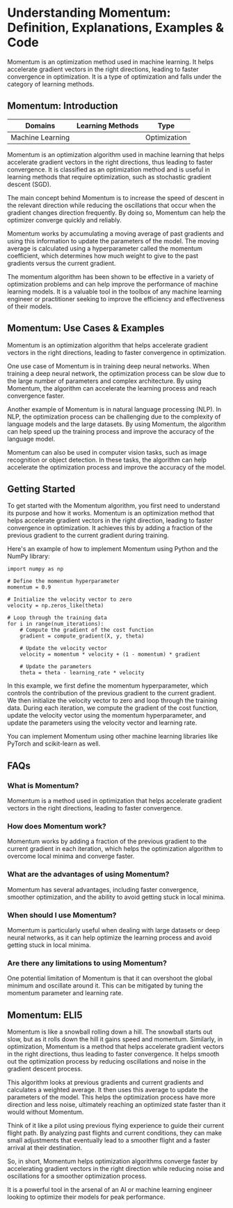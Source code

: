 # Understanding Momentum: Definition, Explanations, Examples & Code

Momentum is an optimization method used in machine learning. It helps
accelerate gradient vectors in the right directions, leading to faster
convergence in optimization. It is a type of optimization and falls under the
category of learning methods.

## Momentum: Introduction

Domains | Learning Methods | Type  
---|---|---  
Machine Learning |  | Optimization  
  
Momentum is an optimization algorithm used in machine learning that helps
accelerate gradient vectors in the right directions, thus leading to faster
convergence. It is classified as an optimization method and is useful in
learning methods that require optimization, such as stochastic gradient
descent (SGD).

The main concept behind Momentum is to increase the speed of descent in the
relevant direction while reducing the oscillations that occur when the
gradient changes direction frequently. By doing so, Momentum can help the
optimizer converge quickly and reliably.

Momentum works by accumulating a moving average of past gradients and using
this information to update the parameters of the model. The moving average is
calculated using a hyperparameter called the momentum coefficient, which
determines how much weight to give to the past gradients versus the current
gradient.

The momentum algorithm has been shown to be effective in a variety of
optimization problems and can help improve the performance of machine learning
models. It is a valuable tool in the toolbox of any machine learning engineer
or practitioner seeking to improve the efficiency and effectiveness of their
models.

## Momentum: Use Cases & Examples

Momentum is an optimization algorithm that helps accelerate gradient vectors
in the right directions, leading to faster convergence in optimization.

One use case of Momentum is in training deep neural networks. When training a
deep neural network, the optimization process can be slow due to the large
number of parameters and complex architecture. By using Momentum, the
algorithm can accelerate the learning process and reach convergence faster.

Another example of Momentum is in natural language processing (NLP). In NLP,
the optimization process can be challenging due to the complexity of language
models and the large datasets. By using Momentum, the algorithm can help speed
up the training process and improve the accuracy of the language model.

Momentum can also be used in computer vision tasks, such as image recognition
or object detection. In these tasks, the algorithm can help accelerate the
optimization process and improve the accuracy of the model.

## Getting Started

To get started with the Momentum algorithm, you first need to understand its
purpose and how it works. Momentum is an optimization method that helps
accelerate gradient vectors in the right direction, leading to faster
convergence in optimization. It achieves this by adding a fraction of the
previous gradient to the current gradient during training.

Here's an example of how to implement Momentum using Python and the NumPy
library:

    
    
    
    import numpy as np
    
    # Define the momentum hyperparameter
    momentum = 0.9
    
    # Initialize the velocity vector to zero
    velocity = np.zeros_like(theta)
    
    # Loop through the training data
    for i in range(num_iterations):
        # Compute the gradient of the cost function
        gradient = compute_gradient(X, y, theta)
        
        # Update the velocity vector
        velocity = momentum * velocity + (1 - momentum) * gradient
        
        # Update the parameters
        theta = theta - learning_rate * velocity
    
    

In this example, we first define the momentum hyperparameter, which controls
the contribution of the previous gradient to the current gradient. We then
initialize the velocity vector to zero and loop through the training data.
During each iteration, we compute the gradient of the cost function, update
the velocity vector using the momentum hyperparameter, and update the
parameters using the velocity vector and learning rate.

You can implement Momentum using other machine learning libraries like PyTorch
and scikit-learn as well.

## FAQs

### What is Momentum?

Momentum is a method used in optimization that helps accelerate gradient
vectors in the right directions, leading to faster convergence.

### How does Momentum work?

Momentum works by adding a fraction of the previous gradient to the current
gradient in each iteration, which helps the optimization algorithm to overcome
local minima and converge faster.

### What are the advantages of using Momentum?

Momentum has several advantages, including faster convergence, smoother
optimization, and the ability to avoid getting stuck in local minima.

### When should I use Momentum?

Momentum is particularly useful when dealing with large datasets or deep
neural networks, as it can help optimize the learning process and avoid
getting stuck in local minima.

### Are there any limitations to using Momentum?

One potential limitation of Momentum is that it can overshoot the global
minimum and oscillate around it. This can be mitigated by tuning the momentum
parameter and learning rate.

## Momentum: ELI5

Momentum is like a snowball rolling down a hill. The snowball starts out slow,
but as it rolls down the hill it gains speed and momentum. Similarly, in
optimization, Momentum is a method that helps accelerate gradient vectors in
the right directions, thus leading to faster convergence. It helps smooth out
the optimization process by reducing oscillations and noise in the gradient
descent process.

This algorithm looks at previous gradients and current gradients and
calculates a weighted average. It then uses this average to update the
parameters of the model. This helps the optimization process have more
direction and less noise, ultimately reaching an optimized state faster than
it would without Momentum.

Think of it like a pilot using previous flying experience to guide their
current flight path. By analyzing past flights and current conditions, they
can make small adjustments that eventually lead to a smoother flight and a
faster arrival at their destination.

So, in short, Momentum helps optimization algorithms converge faster by
accelerating gradient vectors in the right direction while reducing noise and
oscillations for a smoother optimization process.

It is a powerful tool in the arsenal of an AI or machine learning engineer
looking to optimize their models for peak performance.